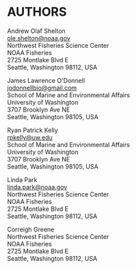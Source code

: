 
# AUTHORS

Andrew Olaf Shelton  
ole.shelton@noaa.gov  
Northwest Fisheries Science Center  
NOAA Fisheries  
2725 Montlake Blvd E  
Seattle, Washington 98112, USA

James Lawrence O'Donnell  
jodonnellbio@gmail.com  
School of Marine and Environmental Affairs  
University of Washington  
3707 Brooklyn Ave NE  
Seattle, Washington 98105, USA

Ryan Patrick Kelly  
rpkelly@uw.edu  
School of Marine and Environmental Affairs  
University of Washington  
3707 Brooklyn Ave NE  
Seattle, Washington 98105, USA

Linda Park  
linda.park@noaa.gov  
Northwest Fisheries Science Center  
NOAA Fisheries  
2725 Montlake Blvd E  
Seattle, Washington 98112, USA

Correigh Greene  
Northwest Fisheries Science Center  
NOAA Fisheries  
2725 Montlake Blvd E  
Seattle, Washington 98112, USA
